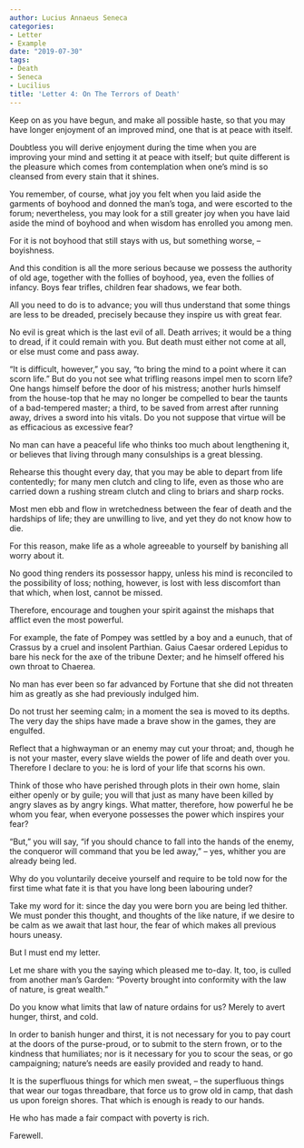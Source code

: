 ```yaml
---
author: Lucius Annaeus Seneca
categories:
- Letter
- Example
date: "2019-07-30"
tags:
- Death
- Seneca
- Lucilius
title: 'Letter 4: On The Terrors of Death'
---
```

  
Keep on as you have begun, and make all possible haste, so that you may have longer enjoyment of an improved mind, one that is at peace with itself.

Doubtless you will derive enjoyment during the time when you are improving your mind and setting it at peace with itself; but quite different is the pleasure which comes from contemplation when one’s mind is so cleansed from every stain that it shines.

You remember, of course, what joy you felt when you laid aside the garments of boyhood and donned the man’s toga, and were escorted to the forum; nevertheless, you may look for a still greater joy when you have laid aside the mind of boyhood and when wisdom has enrolled you among men.

For it is not boyhood that still stays with us, but something worse, – boyishness.

And this condition is all the more serious because we possess the authority of old age, together with the follies of boyhood, yea, even the follies of infancy. Boys fear trifles, children fear shadows, we fear both.

All you need to do is to advance; you will thus understand that some things are less to be dreaded, precisely because they inspire us with great fear.

No evil is great which is the last evil of all. Death arrives; it would be a thing to dread, if it could remain with you. But death must either not come at all, or else must come and pass away.

“It is difficult, however,” you say, “to bring the mind to a point where it can scorn life.” But do you not see what trifling reasons impel men to scorn life? One hangs himself before the door of his mistress; another hurls himself from the house-top that he may no longer be compelled to bear the taunts of a bad-tempered master; a third, to be saved from arrest after running away, drives a sword into his vitals. Do you not suppose that virtue will be as efficacious as excessive fear?

No man can have a peaceful life who thinks too much about lengthening it, or believes that living through many consulships is a great blessing.

Rehearse this thought every day, that you may be able to depart from life contentedly; for many men clutch and cling to life, even as those who are carried down a rushing stream clutch and cling to briars and sharp rocks.

Most men ebb and flow in wretchedness between the fear of death and the hardships of life; they are unwilling to live, and yet they do not know how to die.

For this reason, make life as a whole agreeable to yourself by banishing all worry about it.

No good thing renders its possessor happy, unless his mind is reconciled to the possibility of loss; nothing, however, is lost with less discomfort than that which, when lost, cannot be missed.

Therefore, encourage and toughen your spirit against the mishaps that afflict even the most powerful.

For example, the fate of Pompey was settled by a boy and a eunuch, that of Crassus by a cruel and insolent Parthian. Gaius Caesar ordered Lepidus to bare his neck for the axe of the tribune Dexter; and he himself offered his own throat to Chaerea.

No man has ever been so far advanced by Fortune that she did not threaten him as greatly as she had previously indulged him.

Do not trust her seeming calm; in a moment the sea is moved to its depths. The very day the ships have made a brave show in the games, they are engulfed.

Reflect that a highwayman or an enemy may cut your throat; and, though he is not your master, every slave wields the power of life and death over you. Therefore I declare to you: he is lord of your life that scorns his own.

Think of those who have perished through plots in their own home, slain either openly or by guile; you will that just as many have been killed by angry slaves as by angry kings. What matter, therefore, how powerful he be whom you fear, when everyone possesses the power which inspires your fear?

“But,” you will say, “if you should chance to fall into the hands of the enemy, the conqueror will command that you be led away,” – yes, whither you are already being led.

Why do you voluntarily deceive yourself and require to be told now for the first time what fate it is that you have long been labouring under?

Take my word for it: since the day you were born you are being led thither. We must ponder this thought, and thoughts of the like nature, if we desire to be calm as we await that last hour, the fear of which makes all previous hours uneasy.

But I must end my letter.

Let me share with you the saying which pleased me to-day. It, too, is culled from another man’s Garden: “Poverty brought into conformity with the law of nature, is great wealth.”

Do you know what limits that law of nature ordains for us? Merely to avert hunger, thirst, and cold.

In order to banish hunger and thirst, it is not necessary for you to pay court at the doors of the purse-proud, or to submit to the stern frown, or to the kindness that humiliates; nor is it necessary for you to scour the seas, or go campaigning; nature’s needs are easily provided and ready to hand.

It is the superfluous things for which men sweat, – the superfluous things that wear our togas threadbare, that force us to grow old in camp, that dash us upon foreign shores. That which is enough is ready to our hands.

He who has made a fair compact with poverty is rich.

Farewell.
